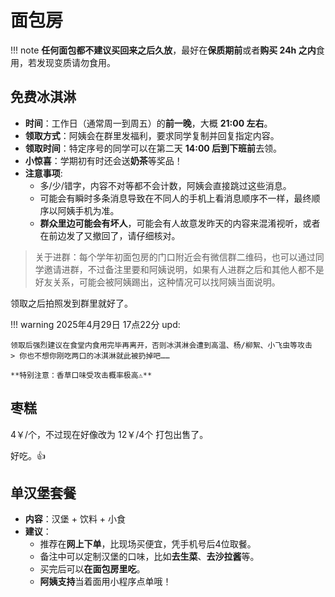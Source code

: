 # 面包房

!!! note
    **任何面包都不建议买回来之后久放**，最好在**保质期前**或者**购买 24h 之内**食用，若发现变质请勿食用。

## 免费冰淇淋

<!-- 在所有工作日（通常是周一到周五）的前一晚，也就是（周日到周四晚上）大概九点钟左右，阿姨会在群里发福利，要求同学复制并回复指定内容，特定序号的同学可以在第二天 14:00 后到晚上下班之前领取免费冰淇淋。 -->

- **时间**：工作日（通常周一到周五）的**前一晚**，大概 **21:00 左右**。
- **领取方式**：阿姨会在群里发福利，要求同学复制并回复指定内容。
- **领取时间**：特定序号的同学可以在第二天 **14:00 后到下班前**去领。
- **小惊喜**：学期初有时还会送**奶茶**等奖品！
- **注意事项**: 
    - 多/少/错字，内容不对等都不会计数，阿姨会直接跳过这些消息。
    - 可能会有瞬时多条消息导致在不同人的手机上看消息顺序不一样，最终顺序以阿姨手机为准。
    - **群众里边可能会有坏人**，可能会有人故意发昨天的内容来混淆视听，或者在前边发了又撤回了，请仔细核对。

> 关于进群：每个学年初面包房的门口附近会有微信群二维码，也可以通过同学邀请进群，不过备注里要和阿姨说明，如果有人进群之后和其他人都不是好友关系，可能会被阿姨踢出，这种情况可以找阿姨当面说明。

<!-- > 有时学期初也会送奶茶之类的奖品。 -->

领取之后拍照发到群里就好了。

!!! warning
    2025年4月29日 17点22分 upd: 
    
    领取后强烈建议在食堂内食用完毕再离开，否则冰淇淋会遭到高温、杨/柳絮、小飞虫等攻击
    > 你也不想你刚吃两口的冰淇淋就此被扔掉吧……

    **特别注意：香草口味受攻击概率极高⚠️**


## 枣糕

4￥/个，不过现在好像改为 12￥/4个 打包出售了。

好吃。👍

## 单汉堡套餐

<!-- 通常为汉堡+饮料+小食的组合，推荐在小程序下单，比现点便宜。买完之后也可以坐在面包房吃，甚至可以当着阿姨面用小程序点，阿姨支持这么做。 -->

- **内容**：汉堡 + 饮料 + 小食
- **建议**：
  - 推荐在**网上下单**，比现场买便宜，凭手机号后4位取餐。
  - 备注中可以定制汉堡的口味，比如**去生菜**、**去沙拉酱**等。
  - 买完后可以**在面包房里吃**。
  - **阿姨支持**当着面用小程序点单哦！